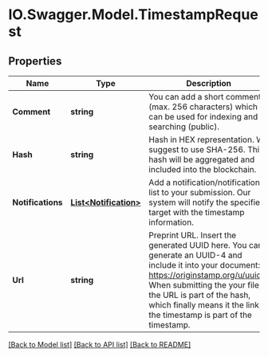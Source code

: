 # IO.Swagger.Model.TimestampRequest
## Properties

Name | Type | Description | Notes
------------ | ------------- | ------------- | -------------
**Comment** | **string** | You can add a short comment (max. 256 characters) which can be used for indexing and searching (public). | [optional] 
**Hash** | **string** | Hash in HEX representation. We suggest to use SHA-256. This hash will be aggregated and included into the blockchain. | 
**Notifications** | [**List&lt;Notification&gt;**](Notification.md) | Add a notification/notification list to your submission. Our system will notify the specified target with the timestamp information. | [optional] 
**Url** | **string** | Preprint URL. Insert the generated UUID here. You can generate an UUID-4 and include it into your document: https://originstamp.org/u/uuid4. When submitting the your file, the URL is part of the hash, which finally means it the link to the timestamp is part of the timestamp. | [optional] 

[[Back to Model list]](../README.md#documentation-for-models) [[Back to API list]](../README.md#documentation-for-api-endpoints) [[Back to README]](../README.md)

